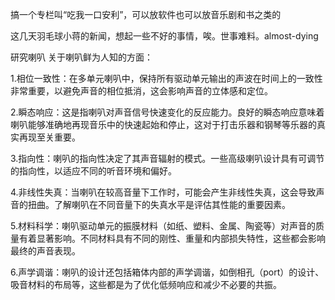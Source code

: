 搞一个专栏叫“吃我一口安利”，可以放软件也可以放音乐剧和书之类的

这几天羽毛球小蒋的新闻，想起一些不好的事情，唉。世事难料。almost-dying


研究喇叭
 关于喇叭鲜为人知的方面：

1.相位一致性：在多单元喇叭中，保持所有驱动单元输出的声波在时间上的一致性非常重要，以避免声音的相位抵消，这会影响声音的立体感和定位。

2.瞬态响应：这是指喇叭对声音信号快速变化的反应能力。良好的瞬态响应意味着喇叭能够准确地再现音乐中的快速起始和停止，这对于打击乐器和钢琴等乐器的真实再现至关重要。

3.指向性：喇叭的指向性决定了其声音辐射的模式。一些高级喇叭设计具有可调节的指向性，以适应不同的听音环境和偏好。

4.非线性失真：当喇叭在较高音量下工作时，可能会产生非线性失真，这会导致声音的扭曲。了解喇叭在不同音量下的失真水平是评估其性能的重要因素。

5.材料科学：喇叭驱动单元的振膜材料（如纸、塑料、金属、陶瓷等）对声音的质量有着显著影响。不同材料具有不同的刚性、重量和内部损失特性，这些都会影响最终的声音表现。

6.声学调谐：喇叭的设计还包括箱体内部的声学调谐，如倒相孔（port）的设计、吸音材料的布局等，这些都是为了优化低频响应和减少不必要的共振。